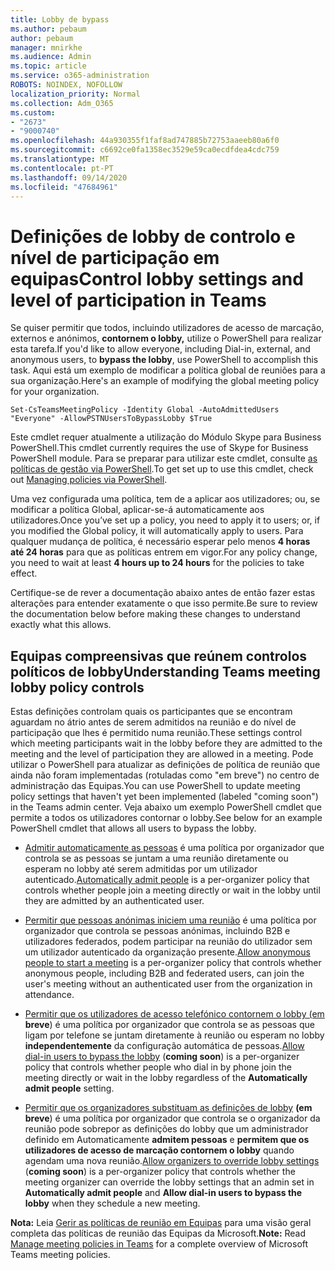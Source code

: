 ```yaml
---
title: Lobby de bypass
ms.author: pebaum
author: pebaum
manager: mnirkhe
ms.audience: Admin
ms.topic: article
ms.service: o365-administration
ROBOTS: NOINDEX, NOFOLLOW
localization_priority: Normal
ms.collection: Adm_O365
ms.custom:
- "2673"
- "9000740"
ms.openlocfilehash: 44a930355f1faf8ad747885b72753aaeeb80a6f0
ms.sourcegitcommit: c6692ce0fa1358ec3529e59ca0ecdfdea4cdc759
ms.translationtype: MT
ms.contentlocale: pt-PT
ms.lasthandoff: 09/14/2020
ms.locfileid: "47684961"
---
```

# <a name="control-lobby-settings-and-level-of-participation-in-teams"></a><span data-ttu-id="3d01d-102">Definições de lobby de controlo e nível de participação em equipas</span><span class="sxs-lookup"><span data-stu-id="3d01d-102">Control lobby settings and level of participation in Teams</span></span>

<span data-ttu-id="3d01d-103">Se quiser permitir que todos, incluindo utilizadores de acesso de marcação, externos e anónimos, **contornem o lobby,** utilize o PowerShell para realizar esta tarefa.</span><span class="sxs-lookup"><span data-stu-id="3d01d-103">If you'd like to allow everyone, including Dial-in, external, and anonymous users, to **bypass the lobby**, use PowerShell to accomplish this task.</span></span> <span data-ttu-id="3d01d-104">Aqui está um exemplo de modificar a política global de reuniões para a sua organização.</span><span class="sxs-lookup"><span data-stu-id="3d01d-104">Here's an example of modifying the global meeting policy for your organization.</span></span>

`Set-CsTeamsMeetingPolicy -Identity Global -AutoAdmittedUsers "Everyone" -AllowPSTNUsersToBypassLobby $True`

<span data-ttu-id="3d01d-105">Este cmdlet requer atualmente a utilização do Módulo Skype para Business PowerShell.</span><span class="sxs-lookup"><span data-stu-id="3d01d-105">This cmdlet currently requires the use of Skype for Business PowerShell module.</span></span> <span data-ttu-id="3d01d-106">Para se preparar para utilizar este cmdlet, consulte [as políticas de gestão via PowerShell](https://docs.microsoft.com/microsoftteams/teams-powershell-overview#managing-policies-via-powershell).</span><span class="sxs-lookup"><span data-stu-id="3d01d-106">To get set up to use this cmdlet, check out [Managing policies via PowerShell](https://docs.microsoft.com/microsoftteams/teams-powershell-overview#managing-policies-via-powershell).</span></span>

<span data-ttu-id="3d01d-107">Uma vez configurada uma política, tem de a aplicar aos utilizadores; ou, se modificar a política Global, aplicar-se-á automaticamente aos utilizadores.</span><span class="sxs-lookup"><span data-stu-id="3d01d-107">Once you’ve set up a policy, you need to apply it to users; or, if you modified the Global policy, it will automatically apply to users.</span></span> <span data-ttu-id="3d01d-108">Para qualquer mudança de política, é necessário esperar pelo menos **4 horas até 24 horas** para que as políticas entrem em vigor.</span><span class="sxs-lookup"><span data-stu-id="3d01d-108">For any policy change, you need to wait at least **4 hours up to 24 hours** for the policies to take effect.</span></span> 

<span data-ttu-id="3d01d-109">Certifique-se de rever a documentação abaixo antes de então fazer estas alterações para entender exatamente o que isso permite.</span><span class="sxs-lookup"><span data-stu-id="3d01d-109">Be sure to review the documentation below before making these changes to understand exactly what this allows.</span></span>


## <a name="understanding-teams-meeting-lobby-policy-controls"></a><span data-ttu-id="3d01d-110">Equipas compreensivas que reúnem controlos políticos de lobby</span><span class="sxs-lookup"><span data-stu-id="3d01d-110">Understanding Teams meeting lobby policy controls</span></span>

<span data-ttu-id="3d01d-111">Estas definições controlam quais os participantes que se encontram aguardam no átrio antes de serem admitidos na reunião e do nível de participação que lhes é permitido numa reunião.</span><span class="sxs-lookup"><span data-stu-id="3d01d-111">These settings control which meeting participants wait in the lobby before they are admitted to the meeting and the level of participation they are allowed in a meeting.</span></span> <span data-ttu-id="3d01d-112">Pode utilizar o PowerShell para atualizar as definições de política de reunião que ainda não foram implementadas (rotuladas como "em breve") no centro de administração das Equipas.</span><span class="sxs-lookup"><span data-stu-id="3d01d-112">You can use PowerShell to update meeting policy settings that haven't yet been implemented (labeled "coming soon") in the Teams admin center.</span></span> <span data-ttu-id="3d01d-113">Veja abaixo um exemplo PowerShell cmdlet que permite a todos os utilizadores contornar o lobby.</span><span class="sxs-lookup"><span data-stu-id="3d01d-113">See below for an example PowerShell cmdlet that allows all users to bypass the lobby.</span></span>

- <span data-ttu-id="3d01d-114">[Admitir automaticamente as pessoas](https://docs.microsoft.com/microsoftteams/meeting-policies-in-teams#automatically-admit-people) é uma política por organizador que controla se as pessoas se juntam a uma reunião diretamente ou esperam no lobby até serem admitidas por um utilizador autenticado.</span><span class="sxs-lookup"><span data-stu-id="3d01d-114">[Automatically admit people](https://docs.microsoft.com/microsoftteams/meeting-policies-in-teams#automatically-admit-people) is a per-organizer policy that controls whether people join a meeting directly or wait in the lobby until they are admitted by an authenticated user.</span></span>

- <span data-ttu-id="3d01d-115">[Permitir que pessoas anónimas iniciem uma reunião](https://docs.microsoft.com/microsoftteams/meeting-policies-in-teams#allow-anonymous-people-to-start-a-meeting) é uma política por organizador que controla se pessoas anónimas, incluindo B2B e utilizadores federados, podem participar na reunião do utilizador sem um utilizador autenticado da organização presente.</span><span class="sxs-lookup"><span data-stu-id="3d01d-115">[Allow anonymous people to start a meeting](https://docs.microsoft.com/microsoftteams/meeting-policies-in-teams#allow-anonymous-people-to-start-a-meeting) is a per-organizer policy that controls whether anonymous people, including B2B and federated users, can join the user's meeting without an authenticated user from the organization in attendance.</span></span>

- <span data-ttu-id="3d01d-116">[Permitir que os utilizadores de acesso telefónico contornem o lobby (em](https://docs.microsoft.com/microsoftteams/meeting-policies-in-teams#allow-dial-in-users-to-bypass-the-lobby-coming-soon) **breve**) é uma política por organizador que controla se as pessoas que ligam por telefone se juntam diretamente à reunião ou esperam no lobby **independentemente** da configuração automática de pessoas.</span><span class="sxs-lookup"><span data-stu-id="3d01d-116">[Allow dial-in users to bypass the lobby](https://docs.microsoft.com/microsoftteams/meeting-policies-in-teams#allow-dial-in-users-to-bypass-the-lobby-coming-soon) (**coming soon**) is a per-organizer policy that controls whether people who dial in by phone join the meeting directly or wait in the lobby regardless of the **Automatically admit people** setting.</span></span>

- <span data-ttu-id="3d01d-117">[Permitir que os organizadores substituam as definições de lobby](https://docs.microsoft.com/microsoftteams/meeting-policies-in-teams#allow-organizers-to-override-lobby-settings-coming-soon) **(em breve**) é uma política por organizador que controla se o organizador da reunião pode sobrepor as definições do lobby que um administrador definido em Automaticamente **admitem pessoas** e **permitem que os utilizadores de acesso de marcação contornem o lobby** quando agendam uma nova reunião.</span><span class="sxs-lookup"><span data-stu-id="3d01d-117">[Allow organizers to override lobby settings](https://docs.microsoft.com/microsoftteams/meeting-policies-in-teams#allow-organizers-to-override-lobby-settings-coming-soon) (**coming soon**) is a per-organizer policy that controls whether the meeting organizer can override the lobby settings that an admin set in **Automatically admit people** and **Allow dial-in users to bypass the lobby** when they schedule a new meeting.</span></span>

<span data-ttu-id="3d01d-118">**Nota:** Leia [Gerir as políticas de reunião em Equipas](https://docs.microsoft.com/microsoftteams/meeting-policies-in-teams) para uma visão geral completa das políticas de reunião das Equipas da Microsoft.</span><span class="sxs-lookup"><span data-stu-id="3d01d-118">**Note:** Read [Manage meeting policies in Teams](https://docs.microsoft.com/microsoftteams/meeting-policies-in-teams) for a complete overview of Microsoft Teams meeting policies.</span></span>
